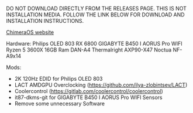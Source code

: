 DO NOT DOWNLOAD DIRECTLY FROM THE RELEASES PAGE. THIS IS NOT INSTALLATION MEDIA. FOLLOW THE LINK BELOW FOR DOWNLOAD AND INSTALLATION INSTRUCTIONS.

[ChimeraOS website](https://chimeraos.org)

Hardware:
Philips OLED 803
RX 6800
GIGABYTE B450 I AORUS Pro WIFI
Ryzen 5 3600X
16GB Ram
DAN-A4
Thermalright AXP90-X47
Noctua NF-A9x14

Mods:
- 2K 120Hz EDID for Philips OLED 803
- LACT AMDGPU Overclocking (https://github.com/ilya-zlobintsev/LACT)
- Coolercontrol (https://gitlab.com/coolercontrol/coolercontrol)
- it87-dkms-git for GIGABYTE B450 I AORUS Pro WIFI Sensors
- Remove some unnecessary Software
